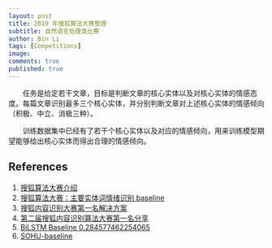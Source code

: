 ```yaml
---
layout: post
title: 2019 年搜狐算法大赛整理
subtitle: 自然语言处理类比赛
author: Bin Li
tags: [Competitions]
image: 
comments: true
published: true
---
```


　　任务是给定若干文章，目标是判断文章的核心实体以及对核心实体的情感态度。每篇文章识别最多三个核心实体，并分别判断文章对上述核心实体的情感倾向（积极、中立、消极三种）。

　　训练数据集中已经有了若干个核心实体以及对应的情感倾向，用来训练模型期望能够给出核心实体而得出合理的情感倾向。

## References
1. [搜狐算法大赛介绍](https://biendata.com/competition/sohu2019/)
2. [搜狐算法大赛：主要实体词情绪识别 baseline](https://github.com/sohucampus2019/coreEntityEmotion_baseline)
3. [搜狐内容识别大赛第一名解决方案](https://github.com/zhanzecheng/SOHU_competition)
4. [第二届搜狐内容识别算法大赛第一名分享](https://blog.csdn.net/qq_34695147/article/details/81006059)
5. [BiLSTM Baseline 0.284577462254065](https://github.com/ouwenjie03/sohucampus2019)
6. [SOHU-baseline](https://github.com/lmhgithi/SOHU-baseline/)